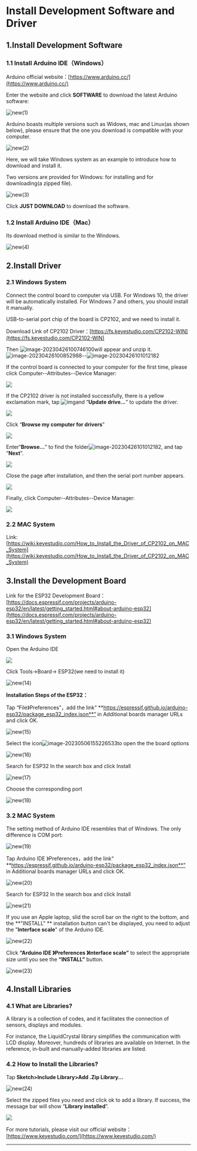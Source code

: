# **Install Development Software and Driver**

## **1.Install Development Software**

### **1.1 Install Arduino IDE（Windows）**

Arduino official website：[https://www.arduino.cc/](https://www.arduino.cc/)

Enter the website and click **SOFTWARE** to download the latest Arduino software:

![new(1)](./media/new(1)-1682391125819-2.png)

 Arduino boasts multiple versions such as Widows, mac and Linux(as shown below), please ensure that the one you download is compatible with your computer.

![new(2)](./media/new(2)-1682391137129-4.png)

Here,  we will take Windows system as an example to introduce how to download and install it.

Two versions are provided for Windows: for installing and for downloading(a zipped file).

![new(3)](./media/new(3)-1682391150989-6.png)

Click **JUST DOWNLOAD** to download the software. 

### **1.2 Install Arduino IDE（Mac）**

Its download method is similar to the Windows.

![new(4)](./media/new(4)-1682391243691-8.png)

## **2.Install Driver**

### **2.1 Windows System**

Connect the control board to computer via USB. For Windows 10, the driver will be automatically installed. For Windows 7 and others, you should install it manually. 

USB-to-serial port chip of the board is CP2102, and we need to install it.

Download Link of CP2102 Driver：[https://fs.keyestudio.com/CP2102-WIN](https://fs.keyestudio.com/CP2102-WIN)

Then ![image-20230426100746100](./media/image-20230426100746100.png)will appear and unzip it.    ![image-20230426100852988](./media/image-20230426100852988.png)--![image-20230426101012182](./media/image-20230426101012182.png)

If the control board is connected to your computer for the first time, please click Computer--Attributes--Device Manager:

![](./media/image-20230426095732736.png)

If the CP2102 driver is not installed successfully, there is a yellow exclamation mark, tap ![img](./media/wps1.jpg)and “**Update drive...**” to update the driver.

![](./media/image-20230426095802319.png)

Click “**Browse my computer for drivers**”

![](./media/image-20230426100348141.png)

Enter“**Browse...**” to find the folder![image-20230426101012182](./media/image-20230426101012182.png), and tap “**Next**”.

![](./media/1212123.png)

Close the page after installation, and then the serial port number appears.



![](./media/image-20230426101731680.png)

Finally, click Computer--Attributes--Device Manager:

![](./media/image-20230426101750499.png)

### **2.2 MAC System**

Link: [https://wiki.keyestudio.com/How_to_Install_the_Driver_of_CP2102_on_MAC_System](https://wiki.keyestudio.com/How_to_Install_the_Driver_of_CP2102_on_MAC_System)

## **3.Install the Development Board**

Link for the ESP32 Development Board：[https://docs.espressif.com/projects/arduino-esp32/en/latest/getting_started.html#about-arduino-esp32](https://docs.espressif.com/projects/arduino-esp32/en/latest/getting_started.html#about-arduino-esp32)

### **3.1 Windows System**

Open the Arduino IDE

![](./media/new(13)-1682391393081-31.png)

Click Tools→Board→ ESP32(we need to install it)

![new(14)](./media/new(14)-1682391404286-33.png)

**Installation Steps of the ESP32：**

Tap “File》Preferences”，add the link“ **https://espressif.github.io/arduino-esp32/package_esp32_index.json**” in Additional boards manager URLs and click OK.

![new(15)](./media/new(15)-1682391415970-35.png)

Select the icon![image-20230506155226533](media/image-20230506155226533.png)to open the the board options

![new(16)](./media/new(16)-1682391426145-37.png)

Search for ESP32 In the search box and click Install 

![new(17)](./media/new(17)-1682391436611-39.png)

Choose the corresponding  port 

![new(18)](./media/new(18)-1682391446503-41.png)

### **3.2 MAC System**

The setting method of Arduino IDE resembles that of Windows. The only difference is COM port:

![new(19)](./media/new(19)-1682391456693-43.png)

Tap Arduino IDE 》Preferences，add the link“ **https://espressif.github.io/arduino-esp32/package_esp32_index.json**” in Additional boards manager URLs and click OK.

![new(20)](./media/new(20)-1682391468738-45.png)

Search for ESP32 In the search box and click Install 

![new(21)](./media/new(21)-1682391482368-47.png)

If you use an Apple laptop, slid the scroll bar on the right to the bottom, and the **"INSTALL" ** installation button can't be displayed, you need to adjust the  "**Interface scale**"  of the Arduino IDE.

![new(22)](./media/new(22)-1682391491646-49.png)

Click **“Arduino IDE 》Preferences 》Interface scale”** to select the appropriate size until you see the **“INSTALL”** button.

![new(23)](./media/new(23)-1682391501675-51.png)

## **4.Install Libraries**

### **4.1 What are Libraries?**

A library is a collection of codes, and it facilitates the connection of sensors, displays and modules. 

For instance, the LiquidCrystal library simplifies the communication with LCD display. Moreover, hundreds of libraries are available on Internet. In the reference, in-built and manually-added libraries are listed. 

### **4.2 How to Install the Libraries?**

Tap **Sketch>Include Library>Add .Zip Library...**


![new(24)](./media/new(24)-1682391521591-53.png)

Select the zipped files you need and click ok to add a library. If success, the message bar will show “**Library installed**”.

![](./media/new(25)-1682391534464-55-1682476920764-4.png)

For more tutorials, please visit our official website：[https://www.keyestudio.com/](https://www.keyestudio.com/)

------

